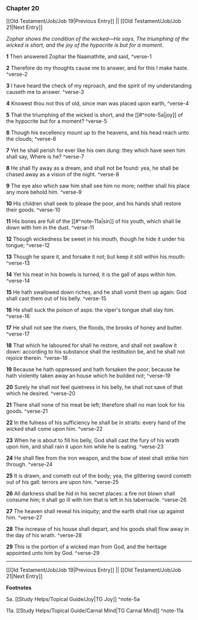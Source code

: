 ### Chapter 20

[[Old Testament/Job/Job 19|Previous Entry]]  ||  [[Old Testament/Job/Job 21|Next Entry]]

*Zophar shows the condition of the wicked—He says, The triumphing of the wicked is short, and the joy of the hypocrite is but for a moment.*

**1**  Then answered Zophar the Naamathite, and said, ^verse-1

**2**  Therefore do my thoughts cause me to answer, and for this I make haste. ^verse-2

**3**  I have heard the check of my reproach, and the spirit of my understanding causeth me to answer. ^verse-3

**4**  Knowest thou not this of old, since man was placed upon earth, ^verse-4

**5**  That the triumphing of the wicked is short, and the [[#^note-5a|joy]] of the hypocrite but for a moment? ^verse-5

**6**  Though his excellency mount up to the heavens, and his head reach unto the clouds; ^verse-6

**7**  Yet he shall perish for ever like his own dung: they which have seen him shall say, Where is he? ^verse-7

**8**  He shall fly away as a dream, and shall not be found: yea, he shall be chased away as a vision of the night. ^verse-8

**9**  The eye also which saw him shall see him no more; neither shall his place any more behold him. ^verse-9

**10**  His children shall seek to please the poor, and his hands shall restore their goods. ^verse-10

**11**  His bones are full of the [[#^note-11a|sin]] of his youth, which shall lie down with him in the dust. ^verse-11

**12**  Though wickedness be sweet in his mouth, though he hide it under his tongue; ^verse-12

**13**  Though he spare it, and forsake it not; but keep it still within his mouth: ^verse-13

**14**  Yet his meat in his bowels is turned, it is the gall of asps within him. ^verse-14

**15**  He hath swallowed down riches, and he shall vomit them up again: God shall cast them out of his belly. ^verse-15

**16**  He shall suck the poison of asps: the viper's tongue shall slay him. ^verse-16

**17**  He shall not see the rivers, the floods, the brooks of honey and butter. ^verse-17

**18**  That which he laboured for shall he restore, and shall not swallow it down: according to his substance shall the restitution be, and he shall not rejoice therein. ^verse-18

**19**  Because he hath oppressed and hath forsaken the poor; because he hath violently taken away an house which he builded not; ^verse-19

**20**  Surely he shall not feel quietness in his belly, he shall not save of that which he desired. ^verse-20

**21**  There shall none of his meat be left; therefore shall no man look for his goods. ^verse-21

**22**  In the fulness of his sufficiency he shall be in straits: every hand of the wicked shall come upon him. ^verse-22

**23**  When he is about to fill his belly, God shall cast the fury of his wrath upon him, and shall rain it upon him while he is eating. ^verse-23

**24**  He shall flee from the iron weapon, and the bow of steel shall strike him through. ^verse-24

**25**  It is drawn, and cometh out of the body; yea, the glittering sword cometh out of his gall: terrors are upon him. ^verse-25

**26**  All darkness shall be hid in his secret places: a fire not blown shall consume him; it shall go ill with him that is left in his tabernacle. ^verse-26

**27**  The heaven shall reveal his iniquity; and the earth shall rise up against him. ^verse-27

**28**  The increase of his house shall depart, and his goods shall flow away in the day of his wrath. ^verse-28

**29**  This is the portion of a wicked man from God, and the heritage appointed unto him by God. ^verse-29


---
[[Old Testament/Job/Job 19|Previous Entry]]  ||  [[Old Testament/Job/Job 21|Next Entry]]


**Footnotes**


5a. [[Study Helps/Topical Guide/Joy|TG Joy]] ^note-5a

11a. [[Study Helps/Topical Guide/Carnal Mind|TG Carnal Mind]] ^note-11a